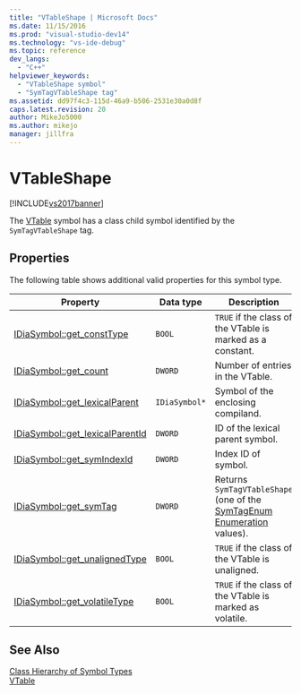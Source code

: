 ```yaml
---
title: "VTableShape | Microsoft Docs"
ms.date: 11/15/2016
ms.prod: "visual-studio-dev14"
ms.technology: "vs-ide-debug"
ms.topic: reference
dev_langs: 
  - "C++"
helpviewer_keywords: 
  - "VTableShape symbol"
  - "SymTagVTableShape tag"
ms.assetid: dd97f4c3-115d-46a9-b506-2531e30a0d8f
caps.latest.revision: 20
author: MikeJo5000
ms.author: mikejo
manager: jillfra
---
```

# VTableShape
[!INCLUDE[vs2017banner](../../includes/vs2017banner.md)]

The [VTable](../../debugger/debug-interface-access/vtable.md) symbol has a class child symbol identified by the `SymTagVTableShape` tag.  
  
## Properties  
 The following table shows additional valid properties for this symbol type.  
  
|Property|Data type|Description|  
|--------------|---------------|-----------------|  
|[IDiaSymbol::get_constType](../../debugger/debug-interface-access/idiasymbol-get-consttype.md)|`BOOL`|`TRUE` if the class of the VTable is marked as a constant.|  
|[IDiaSymbol::get_count](../../debugger/debug-interface-access/idiasymbol-get-count.md)|`DWORD`|Number of entries in the VTable.|  
|[IDiaSymbol::get_lexicalParent](../../debugger/debug-interface-access/idiasymbol-get-lexicalparent.md)|`IDiaSymbol*`|Symbol of the enclosing compiland.|  
|[IDiaSymbol::get_lexicalParentId](../../debugger/debug-interface-access/idiasymbol-get-lexicalparentid.md)|`DWORD`|ID of the lexical parent symbol.|  
|[IDiaSymbol::get_symIndexId](../../debugger/debug-interface-access/idiasymbol-get-symindexid.md)|`DWORD`|Index ID of symbol.|  
|[IDiaSymbol::get_symTag](../../debugger/debug-interface-access/idiasymbol-get-symtag.md)|`DWORD`|Returns `SymTagVTableShape` (one of the [SymTagEnum Enumeration](../../debugger/debug-interface-access/symtagenum.md) values).|  
|[IDiaSymbol::get_unalignedType](../../debugger/debug-interface-access/idiasymbol-get-unalignedtype.md)|`BOOL`|`TRUE` if the class of the VTable is unaligned.|  
|[IDiaSymbol::get_volatileType](../../debugger/debug-interface-access/idiasymbol-get-volatiletype.md)|`BOOL`|`TRUE` if the class of the VTable is marked as volatile.|  
  
## See Also  
 [Class Hierarchy of Symbol Types](../../debugger/debug-interface-access/class-hierarchy-of-symbol-types.md)   
 [VTable](../../debugger/debug-interface-access/vtable.md)
